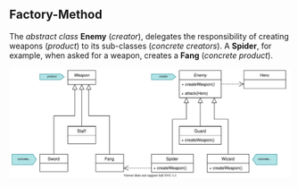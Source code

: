 ## Factory-Method

The *abstract class* **Enemy** (*creator*), delegates the responsibility of creating weapons (*product*) to its sub-classes (*concrete creators*). A **Spider**, for example, when asked for a weapon, creates a **Fang** (*concrete product*).

![Factory-Method UML diagram](/images/uml/factory-method.svg)


